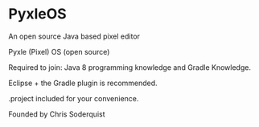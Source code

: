 # PyxleOS
An open source Java based pixel editor

Pyxle (Pixel) OS (open source)

Required to join: Java 8 programming knowledge and Gradle Knowledge.

Eclipse + the Gradle plugin is recommended. 

.project included for your convenience.

Founded by Chris Soderquist
